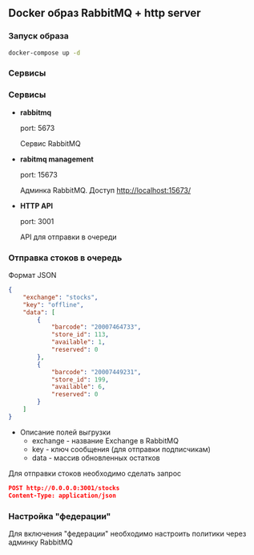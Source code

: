 ## Docker образ RabbitMQ + http server

### Запуск образа

```bash
docker-compose up -d
```

### Сервисы

### Сервисы

- **rabbitmq**

    port: 5673

    Сервис RabbitMQ 

- **rabitmq management**

    port: 15673

    Админка RabbitMQ. Доступ [http://localhost:15673/](http://localhost:15673/)

- **HTTP API**

    port: 3001

    API для отправки в очереди

### Отправка стоков  в очередь

Формат JSON

```json
{
    "exchange": "stocks",
    "key": "offline",
    "data": [
        {
            "barcode": "20007464733",
            "store_id": 113,
            "available": 1,
            "reserved": 0
        },
        {
            "barcode": "20007449231",
            "store_id": 199,
            "available": 6,
            "reserved": 0
        }
    ]
}
```

- Описание полей выгрузки
    - exchange - название Exchange в RabbitMQ
    - key - ключ сообщения (для отправки подписчикам)
    - data - массив обновленных остатков

Для отправки стоков необходимо сделать запрос

```json
POST http://0.0.0.0:3001/stocks 
Content-Type: application/json
```

### Настройка "федерации"

Для включения "федерации" необходимо настроить политики через админку RabbitMQ
